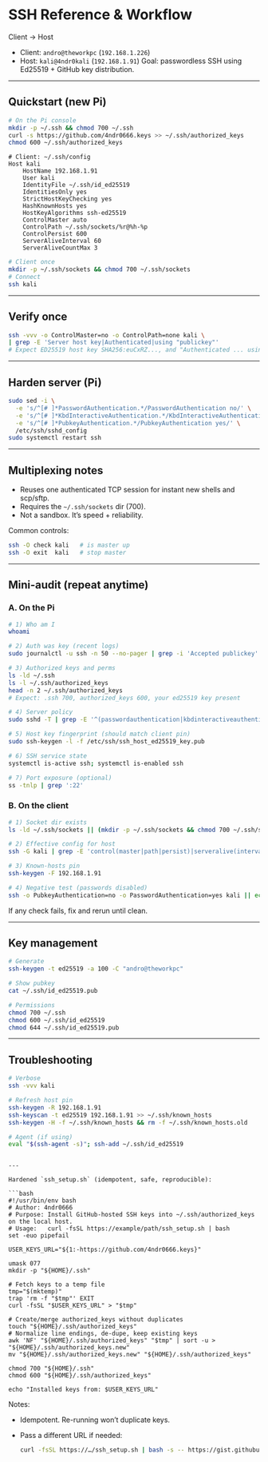 # SSH Reference & Workflow

Client → Host
- Client: `andro@theworkpc` (`192.168.1.226`)
- Host: `kali@4ndr0kali` (`192.168.1.91`)
Goal: passwordless SSH using Ed25519 + GitHub key distribution.

---

## Quickstart (new Pi)
```bash
# On the Pi console
mkdir -p ~/.ssh && chmod 700 ~/.ssh
curl -s https://github.com/4ndr0666.keys >> ~/.ssh/authorized_keys
chmod 600 ~/.ssh/authorized_keys
````

```sshconfig
# Client: ~/.ssh/config
Host kali
    HostName 192.168.1.91
    User kali
    IdentityFile ~/.ssh/id_ed25519
    IdentitiesOnly yes
    StrictHostKeyChecking yes
    HashKnownHosts yes
    HostKeyAlgorithms ssh-ed25519
    ControlMaster auto
    ControlPath ~/.ssh/sockets/%r@%h-%p
    ControlPersist 600
    ServerAliveInterval 60
    ServerAliveCountMax 3
```

```bash
# Client once
mkdir -p ~/.ssh/sockets && chmod 700 ~/.ssh/sockets
# Connect
ssh kali
```

---

## Verify once

```bash
ssh -vvv -o ControlMaster=no -o ControlPath=none kali \
| grep -E 'Server host key|Authenticated|using "publickey"'
# Expect ED25519 host key SHA256:euCxRZ..., and "Authenticated ... using "publickey""
```

---

## Harden server (Pi)

```bash
sudo sed -i \
  -e 's/^[# ]*PasswordAuthentication.*/PasswordAuthentication no/' \
  -e 's/^[# ]*KbdInteractiveAuthentication.*/KbdInteractiveAuthentication no/' \
  -e 's/^[# ]*PubkeyAuthentication.*/PubkeyAuthentication yes/' \
  /etc/ssh/sshd_config
sudo systemctl restart ssh
```

---

## Multiplexing notes

* Reuses one authenticated TCP session for instant new shells and scp/sftp.
* Requires the `~/.ssh/sockets` dir (700).
* Not a sandbox. It’s speed + reliability.

Common controls:

```bash
ssh -O check kali   # is master up
ssh -O exit  kali   # stop master
```

---

## Mini-audit (repeat anytime)

### A. On the Pi

```bash
# 1) Who am I
whoami

# 2) Auth was key (recent logs)
sudo journalctl -u ssh -n 50 --no-pager | grep -i 'Accepted publickey' || echo 'NO publickey events seen'

# 3) Authorized keys and perms
ls -ld ~/.ssh
ls -l ~/.ssh/authorized_keys
head -n 2 ~/.ssh/authorized_keys
# Expect: .ssh 700, authorized_keys 600, your ed25519 key present

# 4) Server policy
sudo sshd -T | grep -E '^(passwordauthentication|kbdinteractiveauthentication|pubkeyauthentication)'

# 5) Host key fingerprint (should match client pin)
sudo ssh-keygen -l -f /etc/ssh/ssh_host_ed25519_key.pub

# 6) SSH service state
systemctl is-active ssh; systemctl is-enabled ssh

# 7) Port exposure (optional)
ss -tnlp | grep ':22'
```

### B. On the client

```bash
# 1) Socket dir exists
ls -ld ~/.ssh/sockets || (mkdir -p ~/.ssh/sockets && chmod 700 ~/.ssh/sockets)

# 2) Effective config for host
ssh -G kali | grep -E 'control(master|path|persist)|serveralive(interval|countmax)'

# 3) Known-hosts pin
ssh-keygen -F 192.168.1.91

# 4) Negative test (passwords disabled)
ssh -o PubkeyAuthentication=no -o PasswordAuthentication=yes kali || echo 'OK: passwords disabled'
```

If any check fails, fix and rerun until clean.

---

## Key management

```bash
# Generate
ssh-keygen -t ed25519 -a 100 -C "andro@theworkpc"

# Show pubkey
cat ~/.ssh/id_ed25519.pub

# Permissions
chmod 700 ~/.ssh
chmod 600 ~/.ssh/id_ed25519
chmod 644 ~/.ssh/id_ed25519.pub
```

---

## Troubleshooting

```bash
# Verbose
ssh -vvv kali

# Refresh host pin
ssh-keygen -R 192.168.1.91
ssh-keyscan -t ed25519 192.168.1.91 >> ~/.ssh/known_hosts
ssh-keygen -H -f ~/.ssh/known_hosts && rm -f ~/.ssh/known_hosts.old

# Agent (if using)
eval "$(ssh-agent -s)"; ssh-add ~/.ssh/id_ed25519
```

````

---

Hardened `ssh_setup.sh` (idempotent, safe, reproducible):

```bash
#!/usr/bin/env bash
# Author: 4ndr0666
# Purpose: Install GitHub-hosted SSH keys into ~/.ssh/authorized_keys on the local host.
# Usage:   curl -fsSL https://example/path/ssh_setup.sh | bash
set -euo pipefail

USER_KEYS_URL="${1:-https://github.com/4ndr0666.keys}"

umask 077
mkdir -p "${HOME}/.ssh"

# Fetch keys to a temp file
tmp="$(mktemp)"
trap 'rm -f "$tmp"' EXIT
curl -fsSL "$USER_KEYS_URL" > "$tmp"

# Create/merge authorized_keys without duplicates
touch "${HOME}/.ssh/authorized_keys"
# Normalize line endings, de-dupe, keep existing keys
awk 'NF' "${HOME}/.ssh/authorized_keys" "$tmp" | sort -u > "${HOME}/.ssh/authorized_keys.new"
mv "${HOME}/.ssh/authorized_keys.new" "${HOME}/.ssh/authorized_keys"

chmod 700 "${HOME}/.ssh"
chmod 600 "${HOME}/.ssh/authorized_keys"

echo "Installed keys from: $USER_KEYS_URL"
````

Notes:

* Idempotent. Re-running won’t duplicate keys.
* Pass a different URL if needed:

  ```bash
  curl -fsSL https://…/ssh_setup.sh | bash -s -- https://gist.githubusercontent.com/<id>/raw/key.pub
  ```
